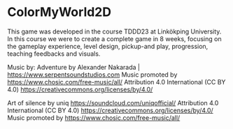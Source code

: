 # ColorMyWorld2D

This game was developed in the course TDDD23 at Linkökping University.  In this course we were to create a complete game in 8 weeks, focusing on the gameplay experience, level design, pickup-and play, progression, teaching feedbacks and visuals. 


Music by:
Adventure by Alexander Nakarada | https://www.serpentsoundstudios.com
Music promoted by https://www.chosic.com/free-music/all/
Attribution 4.0 International (CC BY 4.0)
https://creativecommons.org/licenses/by/4.0/

Art of silence by uniq
https://soundcloud.com/uniqofficial/
Attribution 4.0 International (CC BY 4.0)
https://creativecommons.org/licenses/by/4.0/
Music promoted by https://www.chosic.com/free-music/all/ 

